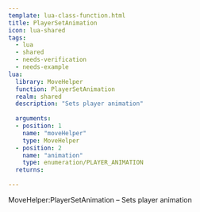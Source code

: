 ```yaml
---
template: lua-class-function.html
title: PlayerSetAnimation
icon: lua-shared
tags:
  - lua
  - shared
  - needs-verification
  - needs-example
lua:
  library: MoveHelper
  function: PlayerSetAnimation
  realm: shared
  description: "Sets player animation"
  
  arguments:
  - position: 1
    name: "moveHelper"
    type: MoveHelper
  - position: 2
    name: "animation"
    type: enumeration/PLAYER_ANIMATION
  returns:
    
---
```


<div class="lua__search__keywords">
MoveHelper:PlayerSetAnimation &#x2013; Sets player animation
</div>
